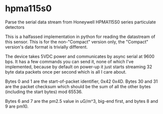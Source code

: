 # hpma115s0
Parse the serial data stream from Honeywell HPMA115S0 series particulate detectors

This is a halfassed implementation in python for reading the datastream of this sensor.
This is for the non-"Compact" version only, the "Compact" version's data format is
trivially different. 

The device takes 5VDC power and communicates by async serial at 9600 bps. It has a
few commands you can send it, none of which I've implemented, because by default on
power-up it just starts streaming 32 byte data packets once per second which is all
I care about. 

Bytes 0 and 1 are the start-of-packet identifier, 0x42 0x4D. Bytes 30 and 31 are the
packet checksum which should be the sum of all the other bytes (including the start
bytes) mod 65536. 

Bytes 6 and 7 are the pm2.5 value in uG/m^3, big-end first, and bytes 8 and 9 are pm10.
